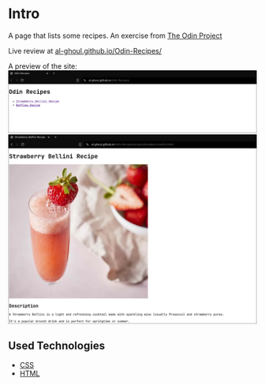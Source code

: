 # Intro

A page that lists some recipes.
An exercise from [The Odin Project](https://www.theodinproject.com/)

Live review at [al-ghoul.github.io/Odin-Recipes/](https://al-ghoul.github.io/Odin-Recipes/)

A preview of the site:
![preview](./preview02.png)
![preview](./preview01.png)

## Used Technologies

- [CSS](https://developer.mozilla.org/en-US/docs/Web/CSS)
- [HTML](https://developer.mozilla.org/en-US/docs/Web/HTML)

